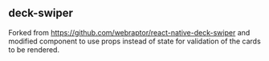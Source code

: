 ## deck-swiper

Forked from https://github.com/webraptor/react-native-deck-swiper and modified component to use props instead of state for validation of the cards to be rendered.
